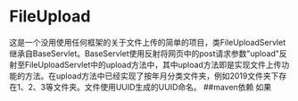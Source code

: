 # FileUpload
  这是一个没用使用任何框架的关于文件上传的简单的项目，类FileUploadServlet继承自BaseServlet。BaseServlet使用反射将网页中的post请求参数"upload"反射至FileUploadServlet中的upload方法中，其中upload方法即是实现文件上传功能的方法。在upload方法中已经实现了按年月分类文件夹，例如2019文件夹下存在1、2、3等文件夹。文件使用UUID生成的UUID命名。
##maven依赖
如果
